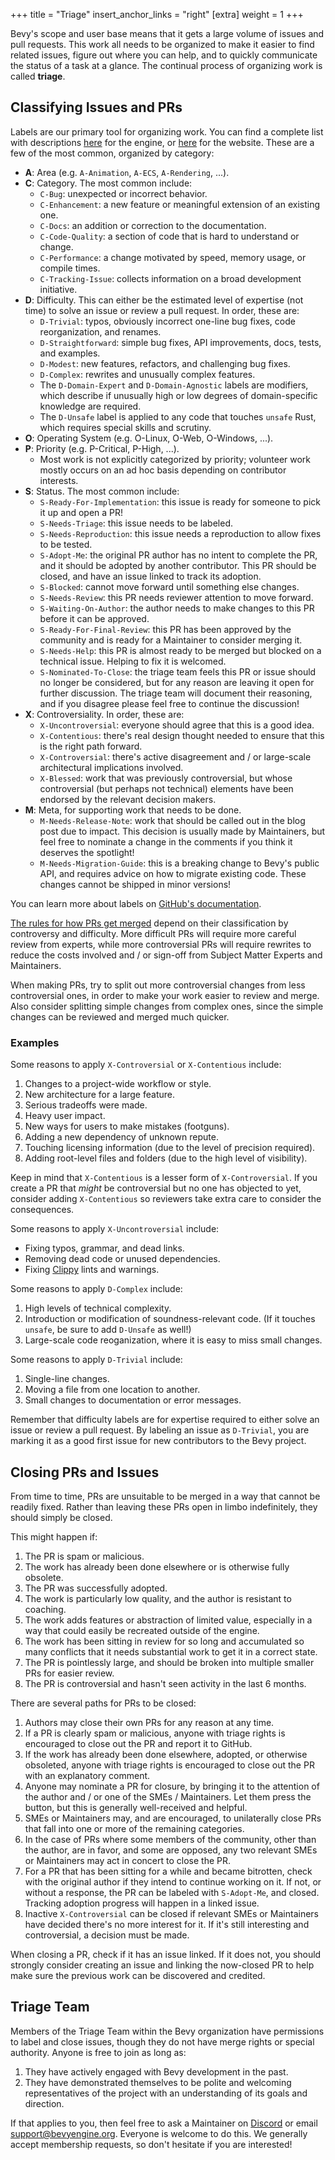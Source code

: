 +++
title = "Triage"
insert_anchor_links = "right"
[extra]
weight = 1
+++

Bevy's scope and user base means that it gets a large volume of issues and pull requests. This work all needs to be organized to make it easier to find related issues, figure out where you can help, and to quickly communicate the status of a task at a glance. The continual process of organizing work is called **triage**.

## Classifying Issues and PRs

Labels are our primary tool for organizing work. You can find a complete list with descriptions [here](https://github.com/bevyengine/bevy/labels) for the engine, or [here](https://github.com/bevyengine/bevy-website/labels) for the website. These are a few of the most common, organized by category:

- **A**: Area (e.g. `A-Animation`, `A-ECS`, `A-Rendering`, ...).
- **C**: Category. The most common include:
  - `C-Bug`: unexpected or incorrect behavior.
  - `C-Enhancement`: a new feature or meaningful extension of an existing one.
  - `C-Docs`: an addition or correction to the documentation.
  - `C-Code-Quality`: a section of code that is hard to understand or change.
  - `C-Performance`: a change motivated by speed, memory usage, or compile times.
  - `C-Tracking-Issue`: collects information on a broad development initiative.
- **D**: Difficulty. This can either be the estimated level of expertise (not time) to solve an issue or review a pull request. In order, these are:
  - `D-Trivial`: typos, obviously incorrect one-line bug fixes, code reorganization, and renames.
  - `D-Straightforward`: simple bug fixes, API improvements, docs, tests, and examples.
  - `D-Modest`: new features, refactors, and challenging bug fixes.
  - `D-Complex`: rewrites and unusually complex features.
  - The `D-Domain-Expert` and `D-Domain-Agnostic` labels are modifiers, which describe if unusually high or low degrees of domain-specific knowledge are required.
  - The `D-Unsafe` label is applied to any code that touches `unsafe` Rust, which requires special skills and scrutiny.
- **O**: Operating System (e.g. O-Linux, O-Web, O-Windows, ...).
- **P**: Priority (e.g. P-Critical, P-High, ...).
  - Most work is not explicitly categorized by priority; volunteer work mostly occurs on an ad hoc basis depending on contributor interests.
- **S**: Status. The most common include:
  - `S-Ready-For-Implementation`: this issue is ready for someone to pick it up and open a PR!
  - `S-Needs-Triage`: this issue needs to be labeled.
  - `S-Needs-Reproduction`: this issue needs a reproduction to allow fixes to be tested.
  - `S-Adopt-Me`: the original PR author has no intent to complete the PR, and it should be adopted by another contributor. This PR should be closed, and have an issue linked to track its adoption.
  - `S-Blocked`: cannot move forward until something else changes.
  - `S-Needs-Review`: this PR needs reviewer attention to move forward.
  - `S-Waiting-On-Author`: the author needs to make changes to this PR before it can be approved.
  - `S-Ready-For-Final-Review`: this PR has been approved by the community and is ready for a Maintainer to consider merging it.
  - `S-Needs-Help`: this PR is almost ready to be merged but blocked on a technical issue. Helping to fix it is welcomed.
  - `S-Nominated-To-Close`: the triage team feels this PR or issue should no longer be considered, but for any reason are leaving it open for further discussion. The triage team will document their reasoning, and if you disagree please feel free to continue the discussion!
- **X**: Controversiality. In order, these are:
  - `X-Uncontroversial`: everyone should agree that this is a good idea.
  - `X-Contentious`: there's real design thought needed to ensure that this is the right path forward.
  - `X-Controversial`: there's active disagreement and / or large-scale architectural implications involved.
  - `X-Blessed`: work that was previously controversial, but whose controversial (but perhaps not technical) elements have been endorsed by the relevant decision makers.
- **M**: Meta, for supporting work that needs to be done.
  - `M-Needs-Release-Note`:  work that should be called out in the blog post due to impact. This decision is usually made by Maintainers, but feel free to nominate a change in the comments if you think it deserves the spotlight!
  - `M-Needs-Migration-Guide`: this is a breaking change to Bevy's public API, and requires advice on how to migrate existing code. These changes cannot be shipped in minor versions!

You can learn more about labels on [GitHub's documentation](https://docs.github.com/en/issues/using-labels-and-milestones-to-track-work/managing-labels).

[The rules for how PRs get merged](@/learn/contribute/helping-out/reviewing-pull-requests.md#how-pull-requests-are-merged) depend on their classification by controversy and difficulty. More difficult PRs will require more careful review from experts, while more controversial PRs will require rewrites to reduce the costs involved and / or sign-off from Subject Matter Experts and Maintainers.

When making PRs, try to split out more controversial changes from less controversial ones, in order to make your work easier to review and merge. Also consider splitting simple changes from complex ones, since the simple changes can be reviewed and merged much quicker.

### Examples

Some reasons to apply `X-Controversial` or `X-Contentious` include:

1. Changes to a project-wide workflow or style.
2. New architecture for a large feature.
3. Serious tradeoffs were made.
4. Heavy user impact.
5. New ways for users to make mistakes (footguns).
6. Adding a new dependency of unknown repute.
7. Touching licensing information (due to the level of precision required).
8. Adding root-level files and folders (due to the high level of visibility).

Keep in mind that `X-Contentious` is a lesser form of `X-Controversial`. If you create a PR that _might_ be controversial but no one has objected to yet, consider adding `X-Contentious` so reviewers take extra care to consider the consequences.

Some reasons to apply `X-Uncontroversial` include:

- Fixing typos, grammar, and dead links.
- Removing dead code or unused dependencies.
- Fixing [Clippy] lints and warnings.

[Clippy]: https://doc.rust-lang.org/clippy/

Some reasons to apply `D-Complex` include:

1. High levels of technical complexity.
2. Introduction or modification of soundness-relevant code. (If it touches `unsafe`, be sure to add `D-Unsafe` as well!)
3. Large-scale code reoganization, where it is easy to miss small changes.

Some reasons to apply `D-Trivial` include:

1. Single-line changes.
2. Moving a file from one location to another.
3. Small changes to documentation or error messages.

Remember that difficulty labels are for expertise required to either solve an issue or review a pull request. By labeling an issue as `D-Trivial`, you are marking it as a good first issue for new contributors to the Bevy project.

## Closing PRs and Issues

From time to time, PRs are unsuitable to be merged in a way that cannot be readily fixed. Rather than leaving these PRs open in limbo indefinitely, they should simply be closed.

This might happen if:

1. The PR is spam or malicious.
2. The work has already been done elsewhere or is otherwise fully obsolete.
3. The PR was successfully adopted.
4. The work is particularly low quality, and the author is resistant to coaching.
5. The work adds features or abstraction of limited value, especially in a way that could easily be recreated outside of the engine.
6. The work has been sitting in review for so long and accumulated so many conflicts that it needs substantial work to get it in a correct state.
7. The PR is pointlessly large, and should be broken into multiple smaller PRs for easier review.
8. The PR is controversial and hasn't seen activity in the last 6 months.

There are several paths for PRs to be closed:

1. Authors may close their own PRs for any reason at any time.
2. If a PR is clearly spam or malicious, anyone with triage rights is encouraged to close out the PR and report it to GitHub.
3. If the work has already been done elsewhere, adopted, or otherwise obsoleted, anyone with triage rights is encouraged to close out the PR with an explanatory comment.
4. Anyone may nominate a PR for closure, by bringing it to the attention of the author and / or one of the SMEs / Maintainers. Let them press the button, but this is generally well-received and helpful.
5. SMEs or Maintainers may, and are encouraged, to unilaterally close PRs that fall into one or more of the remaining categories.
6. In the case of PRs where some members of the community, other than the author, are in favor, and some are opposed, any two relevant SMEs or Maintainers may act in concert to close the PR.
7. For a PR that has been sitting for a while and became bitrotten, check with the original author if they intend to continue working on it. If not, or without a response, the PR can be labeled with `S-Adopt-Me`, and closed. Tracking adoption progress will happen in a linked issue.
8. Inactive `X-Controversial` can be closed if relevant SMEs or Maintainers have decided there's no more interest for it. If it's still interesting and controversial, a decision must be made.

When closing a PR, check if it has an issue linked. If it does not, you should strongly consider creating an issue and linking the now-closed PR to help make sure the previous work can be discovered and credited.

## Triage Team

Members of the Triage Team within the Bevy organization have permissions to label and close issues, though they do not have merge rights or special authority. Anyone is free to join as long as:

1. They have actively engaged with Bevy development in the past.
2. They have demonstrated themselves to be polite and welcoming representatives of the project with an understanding of its goals and direction.

If that applies to you, then feel free to ask a Maintainer on [Discord] or email <support@bevyengine.org>. Everyone is welcome to do this. We generally accept membership requests, so don't hesitate if you are interested!

[Discord]: https://discord.gg/bevy
